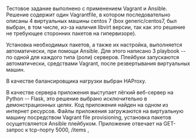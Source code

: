 Тестовое задание выполнено с применением Vagrant и Ansible. Решение содержит один Vagrantfile, в котором последовательно описаны 4 виртуальных машины centos 7 (box generic/centos7, был выбран, в том числе, из-за наличия libvirt версии, так как это решение не требующее сторонних пакетов на гипервизоре). 



Установка необходимых пакетов, а также их настройка, выполняется автоматически, при помощи Ansible. Для этого написано 3 playbook -- по одной для каждого типа (роли) серверов. Плейбуки запускаются автоматически, средствами Vagrant, после резвертывания виртуальных машин.

В качестве балансировщика нагрузки выбран HAProxy.

В качестве сервера приложения выступает лёгкий веб-сервер на Python -- Flask, это решение выбрано исключительно в демонстрационных целях. Код приложения найден на одном из интернет ресурсов. Файлы приложения загружаются на виртуальную машину посредством Vagrant file provisioning, установка пакетов осущетсвляется Ansible плейбуком. Приложение отвечает на GET-запрос к tcp-порту 5000, /items ,  